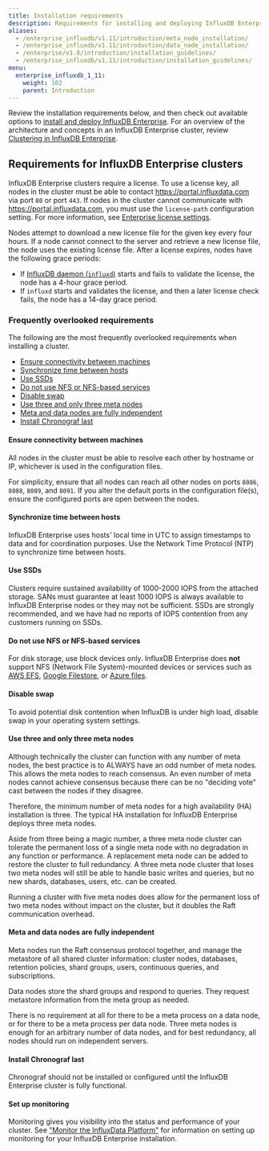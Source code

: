 ```yaml
---
title: Installation requirements
description: Requirements for installing and deploying InfluxDB Enterprise.
aliases:
  - /enterprise_influxdb/v1.11/introduction/meta_node_installation/
  - /enterprise_influxdb/v1.11/introduction/data_node_installation/
  - /enterprise/v1.8/introduction/installation_guidelines/
  - /enterprise_influxdb/v1.11/introduction/installation_guidelines/
menu:
  enterprise_influxdb_1_11:
    weight: 102
    parent: Introduction
---
```


Review the installation requirements below, and then check out available options to [install and deploy InfluxDB Enterprise](/enterprise_influxdb/v1.11/introduction/installation/). For an overview of the architecture and concepts in an InfluxDB Enterprise cluster, review [Clustering in InfluxDB Enterprise](/enterprise_influxdb/v1.11/concepts/clustering/).

## Requirements for InfluxDB Enterprise clusters

InfluxDB Enterprise clusters require a license. To use a license key, all nodes in the cluster must be able to contact https://portal.influxdata.com via port `80` or port `443`. If nodes in the cluster cannot communicate with https://portal.influxdata.com, you must use the `license-path` configuration setting. For more information, see [Enterprise license settings](/enterprise_influxdb/v1.11/administration/config-data-nodes/#enterprise-license-settings).

Nodes attempt to download a new license file for the given key every four hours. If a node cannot connect to the server and retrieve a new license file, the node uses the existing license file. After a license expires, nodes have the following grace periods:

- If [InfluxDB daemon (`influxd`)](/enterprise_influxdb/v1.11/tools/influxd#sidebar) starts and fails to validate the license, the node has a 4-hour grace period.
- If `influxd` starts and validates the license, and then a later license check fails, the node has a 14-day grace period.

### Frequently overlooked requirements

The following are the most frequently overlooked requirements when installing a cluster.

- [Ensure connectivity between machines](#ensure-connectivity-between-machines)
- [Synchronize time between hosts](#synchronize-time-between-hosts)
- [Use SSDs](#use-ssds)
- [Do not use NFS or NFS-based services](#do-not-use-nfs-or-nfs-based-services)
- [Disable swap](#disable-swap)
- [Use three and only three meta nodes](#use-three-and-only-three-meta-nodes)
- [Meta and data nodes are fully independent](#meta-and-data-nodes-are-fully-independent)
- [Install Chronograf last](#install-chronograf-last)

#### Ensure connectivity between machines

All nodes in the cluster must be able to resolve each other by hostname or IP,
whichever is used in the configuration files.

For simplicity, ensure that all nodes can reach all other nodes on ports `8086`, `8088`, `8089`, and `8091`.
If you alter the default ports in the configuration file(s), ensure the configured ports are open between the nodes.

#### Synchronize time between hosts

InfluxDB Enterprise uses hosts' local time in UTC to assign timestamps to data and for coordination purposes.
Use the Network Time Protocol (NTP) to synchronize time between hosts.

#### Use SSDs

Clusters require sustained availability of 1000-2000 IOPS from the attached storage.
SANs must guarantee at least 1000 IOPS is always available to InfluxDB Enterprise
nodes or they may not be sufficient.
SSDs are strongly recommended, and we have had no reports of IOPS contention from any customers running on SSDs.

#### Do not use NFS or NFS-based services

For disk storage, use block devices only.
InfluxDB Enterprise does **not** support NFS (Network File System)-mounted devices
or services such as [AWS EFS](https://aws.amazon.com/efs/),
[Google Filestore](https://cloud.google.com/filestore), or 
[Azure files](https://azure.microsoft.com/en-us/services/storage/files/).

#### Disable swap

To avoid potential disk contention when InfluxDB is under high load,
disable swap in your operating system settings.

#### Use three and only three meta nodes

Although technically the cluster can function with any number of meta nodes, the best practice is to ALWAYS have an odd number of meta nodes.
This allows the meta nodes to reach consensus.
An even number of meta nodes cannot achieve consensus because there can be no "deciding vote" cast between the nodes if they disagree.

Therefore, the minimum number of meta nodes for a high availability (HA) installation is three. The typical HA installation for InfluxDB Enterprise deploys three meta nodes.

Aside from three being a magic number, a three meta node cluster can tolerate the permanent loss of a single meta node with no degradation in any function or performance.
A replacement meta node can be added to restore the cluster to full redundancy.
A three meta node cluster that loses two meta nodes will still be able to handle
basic writes and queries, but no new shards, databases, users, etc. can be created.

Running a cluster with five meta nodes does allow for the permanent loss of
two meta nodes without impact on the cluster, but it doubles the
Raft communication overhead.

#### Meta and data nodes are fully independent

Meta nodes run the Raft consensus protocol together, and manage the metastore of
all shared cluster information: cluster nodes, databases, retention policies,
shard groups, users, continuous queries, and subscriptions.

Data nodes store the shard groups and respond to queries.
They request metastore information from the meta group as needed.

There is no requirement at all for there to be a meta process on a data node,
or for there to be a meta process per data node.
Three meta nodes is enough for an arbitrary number of data nodes, and for best
redundancy, all nodes should run on independent servers.

#### Install Chronograf last

Chronograf should not be installed or configured until the
InfluxDB Enterprise cluster is fully functional.

#### Set up monitoring

Monitoring gives you visibility into the status and performance of your cluster.
See ["Monitor the InfluxData Platform"](/platform/monitoring/influxdata-platform/) for information on setting up monitoring for your InfluxDB Enterprise installation.
